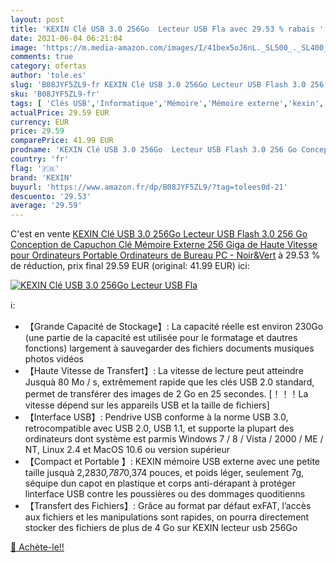 ```yaml
---
layout: post
title: 'KEXIN Clé USB 3.0 256Go  Lecteur USB Fla avec 29.53 % rabais '
date: 2021-06-04 06:21:04
image: 'https://m.media-amazon.com/images/I/41bex5oJ6nL._SL500_._SL400_.jpg'
comments: true
category: ofertas
author: 'tole.es'
slug: 'B08JYF5ZL9-fr KEXIN Clé USB 3.0 256Go Lecteur USB Flash 3.0 256 Go...'
sku: 'B08JYF5ZL9-fr'
tags: [ 'Clés USB','Informatique','Mémoire','Mémoire externe','kexin', ]
actualPrice: 29.59 EUR
currency: EUR
price: 29.59
comparePrice: 41.99 EUR
prodname: 'KEXIN Clé USB 3.0 256Go  Lecteur USB Flash 3.0 256 Go Conception de Capuchon  Clé Mémoire Externe 256 Giga de Haute Vitesse pour Ordinateurs Portable  Ordinateurs de Bureau  PC - Noir&Vert'
country: 'fr'
flag: '🇫🇷'
brand: 'KEXIN'
buyurl: 'https://www.amazon.fr/dp/B08JYF5ZL9/?tag=tolees0d-21'
descuento: '29.53'
average: '29.59'
---
```


C'est en vente [KEXIN Clé USB 3.0 256Go  Lecteur USB Flash 3.0 256 Go Conception de Capuchon  Clé Mémoire Externe 256 Giga de Haute Vitesse pour Ordinateurs Portable  Ordinateurs de Bureau  PC - Noir&Vert](https://www.amazon.fr/dp/B08JYF5ZL9/?tag=tolees0d-21)  à  29.53 % de réduction, prix final  29.59 EUR (original: 41.99 EUR) ici:

[![KEXIN Clé USB 3.0 256Go  Lecteur USB Fla](https://m.media-amazon.com/images/I/41bex5oJ6nL._SL500_._SL400_.jpg)](https://www.amazon.fr/dp/B08JYF5ZL9/?tag=tolees0d-21)

ℹ️:

- 【Grande Capacité de Stockage】: La capacité réelle est environ 230Go (une partie de la capacité est utilisée pour le formatage et dautres fonctions) largement à sauvegarder des fichiers documents musiques photos vidéos
- 【Haute Vitesse de Transfert】: La vitesse de lecture peut atteindre Jusquà 80 Mo / s, extrêmement rapide que les clés USB 2.0 standard, permet de transférer des images de 2 Go en 25 secondes. [！！！La vitesse dépend sur les appareils USB et la taille de fichiers]
- 【Interface USB】: Pendrive USB conforme à la norme USB 3.0, retrocompatible avec USB 2.0, USB 1.1, et supporte la plupart des ordinateurs dont système est parmis Windows 7 / 8 / Vista / 2000 / ME / NT, Linux 2.4 et MacOS 10.6 ou version supérieur
- 【Compact et Portable 】: KEXIN mémoire USB externe avec une petite taille jusquà 2,283*0,787*0,374 pouces, et poids léger, seulement 7g, séquipe dun capot en plastique et corps anti-dérapant à protéger linterface USB contre les poussières ou des dommages quoditienns
- 【Transfert des Fichiers】: Grâce au format par défaut exFAT, l’accès aux fichiers et les manipulations sont rapides, on pourra directement stocker des fichiers de plus de 4 Go sur KEXIN lecteur usb 256Go

[🛒 Achète-le!!](https://www.amazon.fr/dp/B08JYF5ZL9/?tag=tolees0d-21)

